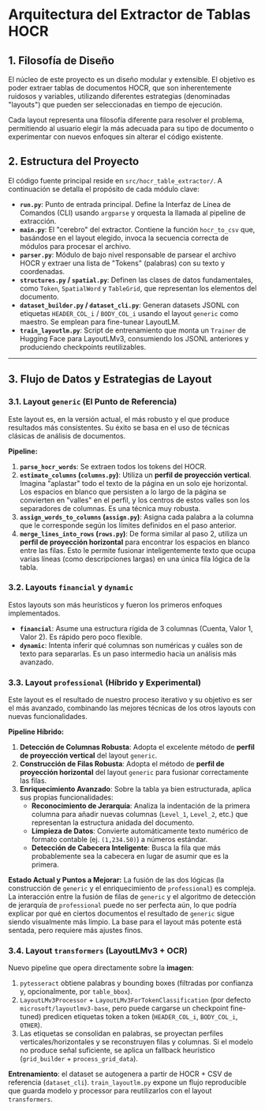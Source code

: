 # Arquitectura del Extractor de Tablas HOCR

## 1. Filosofía de Diseño

El núcleo de este proyecto es un diseño modular y extensible. El objetivo es poder extraer tablas de documentos HOCR, que son inherentemente ruidosos y variables, utilizando diferentes estrategias (denominadas "layouts") que pueden ser seleccionadas en tiempo de ejecución.

Cada layout representa una filosofía diferente para resolver el problema, permitiendo al usuario elegir la más adecuada para su tipo de documento o experimentar con nuevos enfoques sin alterar el código existente.

## 2. Estructura del Proyecto

El código fuente principal reside en `src/hocr_table_extractor/`. A continuación se detalla el propósito de cada módulo clave:

- **`run.py`**: Punto de entrada principal. Define la Interfaz de Línea de Comandos (CLI) usando `argparse` y orquesta la llamada al pipeline de extracción.
- **`main.py`**: El "cerebro" del extractor. Contiene la función `hocr_to_csv` que, basándose en el layout elegido, invoca la secuencia correcta de módulos para procesar el archivo.
- **`parser.py`**: Módulo de bajo nivel responsable de parsear el archivo HOCR y extraer una lista de "Tokens" (palabras) con su texto y coordenadas.
- **`structures.py` / `spatial.py`**: Definen las clases de datos fundamentales, como `Token`, `SpatialWord` y `TableGrid`, que representan los elementos del documento.
- **`dataset_builder.py` / `dataset_cli.py`**: Generan datasets JSONL con etiquetas `HEADER_COL_i` / `BODY_COL_i` usando el layout `generic` como maestro. Se emplean para fine-tunear LayoutLM.
- **`train_layoutlm.py`**: Script de entrenamiento que monta un `Trainer` de Hugging Face para LayoutLMv3, consumiendo los JSONL anteriores y produciendo checkpoints reutilizables.

---

## 3. Flujo de Datos y Estrategias de Layout

### 3.1. Layout `generic` (El Punto de Referencia)

Este layout es, en la versión actual, el más robusto y el que produce resultados más consistentes. Su éxito se basa en el uso de técnicas clásicas de análisis de documentos.

**Pipeline:**
1.  **`parse_hocr_words`**: Se extraen todos los tokens del HOCR.
2.  **`estimate_columns` (`columns.py`)**: Utiliza un **perfil de proyección vertical**. Imagina "aplastar" todo el texto de la página en un solo eje horizontal. Los espacios en blanco que persisten a lo largo de la página se convierten en "valles" en el perfil, y los centros de estos valles son los separadores de columnas. Es una técnica muy robusta.
3.  **`assign_words_to_columns` (`assign.py`)**: Asigna cada palabra a la columna que le corresponde según los límites definidos en el paso anterior.
4.  **`merge_lines_into_rows` (`rows.py`)**: De forma similar al paso 2, utiliza un **perfil de proyección horizontal** para encontrar los espacios en blanco entre las filas. Esto le permite fusionar inteligentemente texto que ocupa varias líneas (como descripciones largas) en una única fila lógica de la tabla.

### 3.2. Layouts `financial` y `dynamic`

Estos layouts son más heurísticos y fueron los primeros enfoques implementados.
- **`financial`**: Asume una estructura rígida de 3 columnas (Cuenta, Valor 1, Valor 2). Es rápido pero poco flexible.
- **`dynamic`**: Intenta inferir qué columnas son numéricas y cuáles son de texto para separarlas. Es un paso intermedio hacia un análisis más avanzado.

### 3.3. Layout `professional` (Híbrido y Experimental)

Este layout es el resultado de nuestro proceso iterativo y su objetivo es ser el más avanzado, combinando las mejores técnicas de los otros layouts con nuevas funcionalidades.

**Pipeline Híbrido:**
1.  **Detección de Columnas Robusta**: Adopta el excelente método de **perfil de proyección vertical** del layout `generic`.
2.  **Construcción de Filas Robusta**: Adopta el método de **perfil de proyección horizontal** del layout `generic` para fusionar correctamente las filas.
3.  **Enriquecimiento Avanzado**: Sobre la tabla ya bien estructurada, aplica sus propias funcionalidades:
    - **Reconocimiento de Jerarquía**: Analiza la indentación de la primera columna para añadir nuevas columnas (`Level_1`, `Level_2`, etc.) que representan la estructura anidada del documento.
    - **Limpieza de Datos**: Convierte automáticamente texto numérico de formato contable (ej. `(1,234.50)`) a números estándar.
    - **Detección de Cabecera Inteligente**: Busca la fila que más probablemente sea la cabecera en lugar de asumir que es la primera.

**Estado Actual y Puntos a Mejorar:**
La fusión de las dos lógicas (la construcción de `generic` y el enriquecimiento de `professional`) es compleja. La interacción entre la fusión de filas de `generic` y el algoritmo de detección de jerarquía de `professional` puede no ser perfecta aún, lo que podría explicar por qué en ciertos documentos el resultado de `generic` sigue siendo visualmente más limpio. La base para el layout más potente está sentada, pero requiere más ajustes finos.

### 3.4. Layout `transformers` (LayoutLMv3 + OCR)

Nuevo pipeline que opera directamente sobre la **imagen**:
1. `pytesseract` obtiene palabras y bounding boxes (filtradas por confianza y, opcionalmente, por `table_bbox`).
2. `LayoutLMv3Processor` + `LayoutLMv3ForTokenClassification` (por defecto `microsoft/layoutlmv3-base`, pero puede cargarse un checkpoint fine-tuned) predicen etiquetas token a token (`HEADER_COL_i`, `BODY_COL_i`, `OTHER`).
3. Las etiquetas se consolidan en palabras, se proyectan perfiles verticales/horizontales y se reconstruyen filas y columnas. Si el modelo no produce señal suficiente, se aplica un fallback heurístico (`grid_builder` + `process_grid_data`).

**Entrenamiento**: el dataset se autogenera a partir de HOCR + CSV de referencia (`dataset_cli`). `train_layoutlm.py` expone un flujo reproducible que guarda modelo y processor para reutilizarlos con el layout `transformers`.
